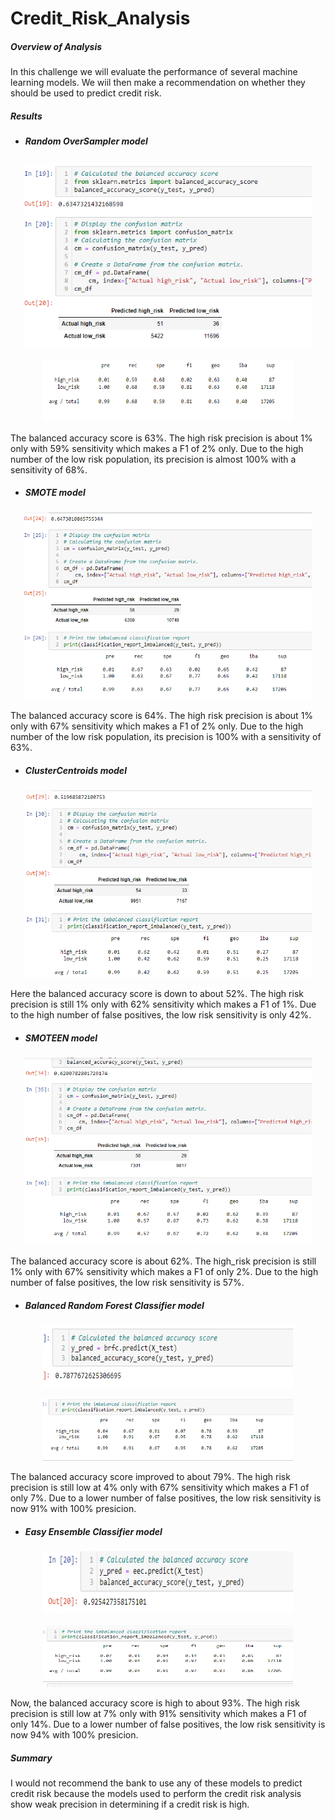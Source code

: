 # Credit_Risk_Analysis

##### Overview of Analysis
In this challenge we will evaluate the performance of several machine learning models. We wiil then make a recommendation on whether they should be used to predict credit risk.

##### Results

* ##### Random OverSampler model
<p align="center">
  <img width="460" height="300" src="https://github.com/LManago/Credit_Risk_Analysis/blob/main/Images/oversampling%20model.PNG">
</p>
<p align="center">
  <img width="400" height="100" src="https://github.com/LManago/Credit_Risk_Analysis/blob/main/Images/oversampling%20model%20classification.PNG">
</p>
The balanced accuracy score is 63%.
The high risk precision is about 1% only with 59% sensitivity which makes a F1 of 2% only.
Due to the high number of the low risk population, its precision is almost 100% with a sensitivity of 68%.

* ##### SMOTE model
<p align="center">
  <img width="460" height="300" src="https://github.com/LManago/Credit_Risk_Analysis/blob/main/Images/Smote%20Model.PNG">
</p>
The balanced accuracy score is 64%.
The high risk precision is about 1% only with 67% sensitivity which makes a F1 of 2% only.
Due to the high number of the low risk population, its precision is 100% with a sensitivity of 63%.

* ##### ClusterCentroids model
<p align="center">
  <img width="460" height="300" src="https://github.com/LManago/Credit_Risk_Analysis/blob/main/Images/cluster%20model.PNG">
</p>
Here the balanced accuracy score is down to about 52%.
The high risk precision is still 1% only with 62% sensitivity which makes a F1 of 1%.
Due to the high number of false positives, the low risk sensitivity is only 42%.

* ##### SMOTEEN model
<p align="center">
  <img width="460" height="300" src="https://github.com/LManago/Credit_Risk_Analysis/blob/main/Images/smoteenn%20model.PNG">
</p>
The balanced accuracy score is about 62%.
The high_risk precision is still 1% only with 67% sensitivity which makes a F1 of only 2%.
Due to the high number of false positives, the low risk sensitivity is 57%.

* ##### Balanced Random Forest Classifier model
<p align="center">
  <img width="400" height="100" src="https://github.com/LManago/Credit_Risk_Analysis/blob/main/Images/balancedrandomcalcbalscore.PNG">
</p>
<p align="center">
  <img width="400" height="100" src="https://github.com/LManago/Credit_Risk_Analysis/blob/main/Images/balancedrandomclassrepo.PNG">
</p>
The balanced accuracy score improved to about 79%.
The high risk precision is still low at 4% only with 67% sensitivity which makes a F1 of only 7%.
Due to a lower number of false positives, the low risk sensitivity is now 91% with 100% presicion.

* ##### Easy Ensemble Classifier model
<p align="center">
  <img width="400" height="100" src="https://github.com/LManago/Credit_Risk_Analysis/blob/main/Images/ensembledcalcbalancedaccscore.PNG">
</p>
<p align="center">
  <img width="400" height="100" src="https://github.com/LManago/Credit_Risk_Analysis/blob/main/Images/ensembleimbalancedreport.PNG">
</p>
Now, the balanced accuracy score is high to about 93%.
The high risk precision is still low at 7% only with 91% sensitivity which makes a F1 of only 14%.
Due to a lower number of false positives, the low risk sensitivity is now 94% with 100% presicion.

##### Summary
I would not recommend the bank to use any of these models to predict credit risk because the models used to perform the credit risk analysis show weak precision in determining if a credit risk is high. 


